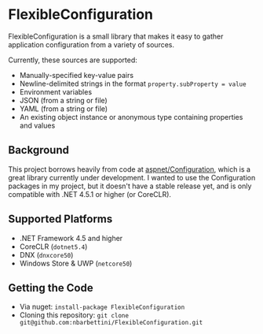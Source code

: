 # FlexibleConfiguration
FlexibleConfiguration is a small library that makes it easy to gather application configuration from a variety of sources.

Currently, these sources are supported:
* Manually-specified key-value pairs
* Newline-delimited strings in the format `property.subProperty = value`
* Environment variables
* JSON (from a string or file)
* YAML (from a string or file)
* An existing object instance or anonymous type containing properties and values

## Background

This project borrows heavily from code at [aspnet/Configuration](https://github.com/aspnet/Configuration), which is a great library currently under development. I wanted to use the Configuration packages in my project, but it doesn't have a stable release yet, and is only compatible with .NET 4.5.1 or higher (or CoreCLR).

## Supported Platforms

* .NET Framework 4.5 and higher
* CoreCLR (`dotnet5.4`)
* DNX (`dnxcore50`)
* Windows Store & UWP (`netcore50`)

## Getting the Code

* Via nuget: `install-package FlexibleConfiguration`
* Cloning this repository: `git clone git@github.com:nbarbettini/FlexibleConfiguration.git`
